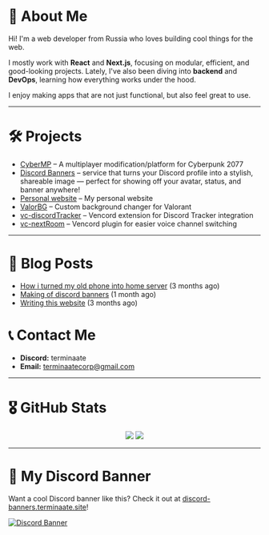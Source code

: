 # 👋 About Me
Hi! I'm a web developer from Russia who loves building cool things for the web.

I mostly work with **React** and **Next.js**, focusing on modular, efficient, and good-looking projects.
Lately, I've also been diving into **backend** and **DevOps**, learning how everything works under the hood.

I enjoy making apps that are not just functional, but also feel great to use.

---


# 🛠️ Projects
- [CyberMP](https://cybermp.org) – A multiplayer modification/platform for Cyberpunk 2077
- [Discord Banners](https://github.com/terminaate/discord-banners) – service that turns your Discord profile into a stylish, shareable image — perfect for showing off your avatar, status, and banner anywhere!
- [Personal website](https://github.com/terminaate/personal-site) – My personal website
- [ValorBG](https://github.com/terminaate/ValorBG) – Custom background changer for Valorant
- [vc-discordTracker](https://github.com/terminaate/vc-discordTracker) – Vencord extension for Discord Tracker integration
- [vc-nextRoom](https://github.com/terminaate/vc-nextRoom) – Vencord plugin for easier voice channel switching

---

# 📝 Blog Posts

- [How i turned my old phone into home server](https://terminaate.site/blog/home-server-creation) (3 months ago)
- [Making of discord banners](https://terminaate.site/blog/making-of-discord-banners) (1 month ago)
- [Writing this website](https://terminaate.site/blog/writing-this-site) (3 months ago)

# 📞 Contact Me
- **Discord:** terminaate
- **Email:** terminaatecorp@gmail.com

---

# 🎖️ GitHub Stats
<div align="center">
  <img src="https://github-readme-stats.vercel.app/api/top-langs/?username=terminaate&theme=omni&hide_border=true&border_radius=15px" />
  <img src="https://github-readme-stats.vercel.app/api?username=terminaate&theme=omni&hide_border=true&border_radius=15px" />
</div>

---

# 🎉 My Discord Banner
Want a cool Discord banner like this?
Check it out at [discord-banners.terminaate.site](https://discord-banners.terminaate.site)!

[![Discord Banner](https://discord-banners-api.terminaate.site/banner/terminaate?fakeProfile=true&cache=true)](https://discord-banners.terminaate.site/)